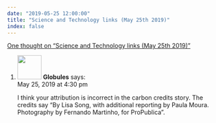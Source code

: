 ```yaml
---
date: "2019-05-25 12:00:00"
title: "Science and Technology links (May 25th 2019)"
index: false
---
```


[One thought on &ldquo;Science and Technology links (May 25th 2019)&rdquo;](/lemire/blog/2019/05-25-science-and-technology-links-may-25th-2019)

<ol class="comment-list">
<li id="comment-408870" class="comment even thread-even depth-1">
<div class="comment-author vcard">
<img alt src="https://secure.gravatar.com/avatar/34da0bb9f7bba069b572df5ca6ba1007?s=56&#038;d=mm&#038;r=g" srcset="https://secure.gravatar.com/avatar/34da0bb9f7bba069b572df5ca6ba1007?s=112&#038;d=mm&#038;r=g 2x" class="avatar avatar-56 photo" height="56" width="56" decoding="async" /> <b class="fn">Globules</b> <span class="says">says:</span> </div>
<div class="comment-metadata"><time datetime="2019-05-25T16:30:59+00:00">May 25, 2019 at 4:30 pm</time></a> </div>
<div class="comment-content">
<p>I think your attribution is incorrect in the carbon credits story. The credits say &ldquo;By Lisa Song, with additional reporting by Paula Moura. Photography by Fernando Martinho, for ProPublica&rdquo;.</p>
</div>
</li>
</ol>
